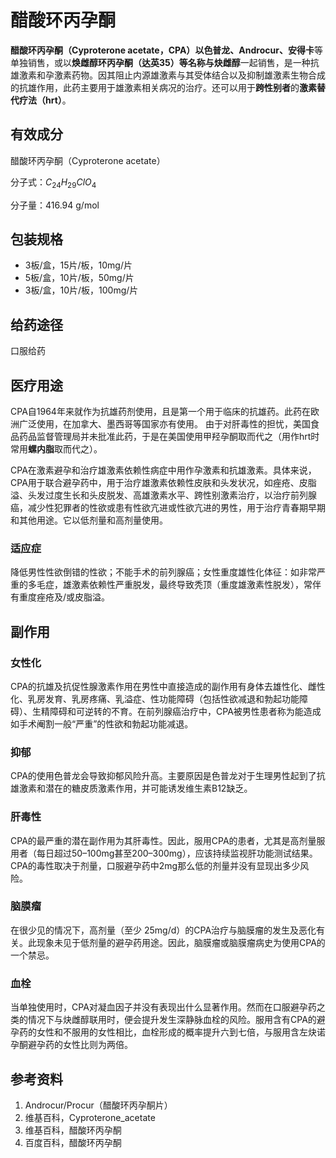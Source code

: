 # 醋酸环丙孕酮

**醋酸环丙孕酮（Cyproterone acetate，CPA）**以**色普龙、Androcur、安得卡**等单独销售，或以**焕雌醇环丙孕酮（达英35）**等名称与**炔雌醇**一起销售，是一种抗雄激素和孕激素药物。因其阻止内源雄激素与其受体结合以及抑制雄激素生物合成的抗雄作用，此药主要用于雄激素相关病况的治疗。还可以用于**跨性别者**的**激素替代疗法（hrt）**。

## 有效成分

醋酸环丙孕酮（Cyproterone acetate）

分子式：$C_{24}H_{29}ClO_{4}$

分子量：416.94 g/mol

## 包装规格

* 3板/盒，15片/板，10mg/片
* 5板/盒，10片/板，50mg/片
* 3板/盒，10片/板，100mg/片

## 给药途径
口服给药

## 医疗用途

CPA自1964年来就作为抗雄药剂使用，且是第一个用于临床的抗雄药。此药在欧洲广泛使用，在加拿大、墨西哥等国家亦有使用。 由于对肝毒性的担忧，美国食品药品监督管理局并未批准此药，于是在美国使用甲羟孕酮取而代之（用作hrt时常用**螺内脂**取而代之）。

CPA在激素避孕和治疗雄激素依赖性病症中用作孕激素和抗雄激素。具体来说，CPA用于联合避孕药中，用于治疗雄激素依赖性皮肤和头发状况，如痤疮、皮脂溢、头发过度生长和头皮脱发、高雄激素水平、跨性别激素治疗，以治疗前列腺癌，减少性犯罪者的性欲或患有性欲亢进或性欲亢进的男性，用于治疗青春期早期和其他用途。它以低剂量和高剂量使用。

### 适应症

降低男性性欲倒错的性欲；不能手术的前列腺癌；女性重度雄性化体征：如非常严重的多毛症，雄激素依赖性严重脱发，最终导致秃顶（重度雄激素性脱发），常伴有重度痤疮及/或皮脂溢。

## 副作用

### 女性化

CPA的抗雄及抗促性腺激素作用在男性中直接造成的副作用有身体去雄性化、雌性化、乳房发育、乳房疼痛、乳溢症、性功能障碍（包括性欲减退和勃起功能障碍）、生精障碍和可逆转的不育。在前列腺癌治疗中，CPA被男性患者称为能造成如手术阉割一般“严重”的性欲和勃起功能减退。

### 抑郁
CPA的使用色普龙会导致抑郁风险升高。主要原因是色普龙对于生理男性起到了抗雄激素和潜在的糖皮质激素作用，并可能诱发维生素B12缺乏。

### 肝毒性

CPA的最严重的潜在副作用为其肝毒性。因此，服用CPA的患者，尤其是高剂量服用者（每日超过50–100mg甚至200–300mg），应该持续监视肝功能测试结果。CPA的毒性取决于剂量，口服避孕药中2mg那么低的剂量并没有显现出多少风险。

### 脑膜瘤

在很少见的情况下，高剂量（至少 25mg/d）的CPA治疗与脑膜瘤的发生及恶化有关。此现象未见于低剂量的避孕药用途。因此，脑膜瘤或脑膜瘤病史为使用CPA的一个禁忌。

### 血栓

当单独使用时，CPA对凝血因子并没有表现出什么显著作用。然而在口服避孕药之类的情况下与炔雌醇联用时，便会提升发生深静脉血栓的风险。服用含有CPA的避孕药的女性和不服用的女性相比，血栓形成的概率提升六到七倍，与服用含左炔诺孕酮避孕药的女性比则为两倍。

## 参考资料

1. Androcur/Procur（醋酸环丙孕酮片）
2. 维基百科，Cyproterone_acetate
3. 维基百科，醋酸环丙孕酮
4. 百度百科，醋酸环丙孕酮

